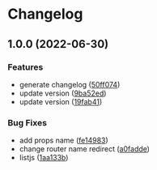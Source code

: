 # Changelog

## 1.0.0 (2022-06-30)


### Features

* generate changelog ([50ff074](https://github.com/gabrielcaiana/gabriel.codes/commit/50ff074393e76c15a33b704ad42b2a0d26ab5d11))
* update version ([9ba52ed](https://github.com/gabrielcaiana/gabriel.codes/commit/9ba52ed86283cf559002b112c3942ca075be39bd))
* update version ([19fab41](https://github.com/gabrielcaiana/gabriel.codes/commit/19fab412aed052d236b0e2f52b9101f74459deaa))


### Bug Fixes

* add props name ([fe14983](https://github.com/gabrielcaiana/gabriel.codes/commit/fe14983136f91144cc99f983fb65cd5e76a94a0a))
* change router name redirect ([a0fadde](https://github.com/gabrielcaiana/gabriel.codes/commit/a0fadde9583b272ede6c90805548415f83240b1c))
* listjs ([1aa133b](https://github.com/gabrielcaiana/gabriel.codes/commit/1aa133b44a213ca1c87e93a272089fa977fd03d3))
